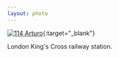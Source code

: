 ```yaml
---
layout: photo
---
```


[![114 Arturo](https://c1.staticflickr.com/1/645/22250391706_1baf8f5bce_c.jpg)](https://www.flickr.com/photos/131440297@N08/22250391706/){:target="_blank"}

London King's Cross railway station.

